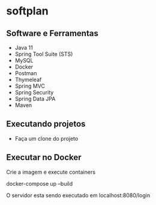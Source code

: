 # softplan
## Software e Ferramentas
* Java 11
* Spring Tool Suite (STS)
* MySQL
* Docker
* Postman
* Thymeleaf
* Spring MVC
* Spring Security
* Spring Data JPA
* Maven
## Executando projetos

* Faça um clone do projeto

## Executar no Docker 

Crie a imagem e execute containers

docker-compose up –build

O servidor esta sendo executado em localhost:8080/login

